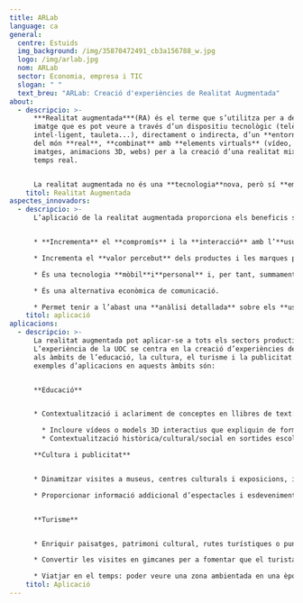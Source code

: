 ```yaml
---
title: ARLab
language: ca
general:
  centre: Estuids
  img_background: /img/35870472491_cb3a156788_w.jpg
  logo: /img/arlab.jpg
  nom: ARLab
  sector: Economia, empresa i TIC
  slogan: " "
  text_breu: "ARLab: Creació d'experiències de Realitat Augmentada"
about:
  - descripcio: >-
      ***Realitat augmentada***(RA) és el terme que s’utilitza per a definir la
      imatge que es pot veure a través d’un dispositiu tecnològic (telèfon
      intel·ligent, tauleta...), directament o indirecta, d’un **entorn físic**
      del món **real**, **combinat** amb **elements virtuals** (vídeo, àudio,
      imatges, animacions 3D, webs) per a la creació d’una realitat mixta en
      temps real.


      La realitat augmentada no és una **tecnologia**nova, però sí **emergent**. L’avenç tecnològic, la presència creixent de telèfons amb connexió a internet i la cultura del nou consumidor estan assentant aquesta tecnologia, que **permet infinitat de possibilitats**.
    titol: Realitat Augmentada
aspectes_innovadors:
  - descripcio: >-
      L’aplicació de la realitat augmentada proporciona els beneficis següents:


      * **Incrementa** el **compromís** i la **interacció** amb l’**usuari** i proporciona una experiència més rica.

      * Incrementa el **valor percebut** dels productes i les marques per part dels usuaris.

      * És una tecnologia **mòbil**i**personal** i, per tant, summament **accessible** a un mercat amb una alta taxa de penetració de dispositius mòbils.

      * És una alternativa econòmica de comunicació.

      * Permet tenir a l’abast una **anàlisi detallada** sobre els **usuaris/consumidors**.
    titol: aplicació
aplicacions:
  - descripcio: >-
      La realitat augmentada pot aplicar-se a tots els sectors productius.
      L’experiència de la UOC se centra en la creació d’experiències de RA per
      als àmbits de l’educació, la cultura, el turisme i la publicitat. Alguns
      exemples d’aplicacions en aquests àmbits són: 


      **Educació**


      * Contextualització i aclariment de conceptes en llibres de text: 

        * Incloure vídeos o models 3D interactius que expliquin de forma clara algun concepte. Incloure aplicacions interactives que serveixin per a la pràctica d’un tema i puguin ser o complementar els deures.
        * Contextualització històrica/cultural/social en sortides escolars: Crear rutes educatives enriquides amb continguts digitals com ara vídeos, models 3D, llocs web, etc. 

      **Cultura i publicitat** 


      * Dinamitzar visites a museus, centres culturals i exposicions, i donar-hi publicitat, mitjançant el reconeixement d’imatges associant informació digital a obres d’art, restes arqueològiques, catàlegs en paper, catàlegs digitals, fulls de mà, anuncis, aparadors, etc.

      * Proporcionar informació addicional d’espectacles i esdeveniments, facilitant informació en passar per davant de teatres, sales de cinema i locals, o en enfocar amb el mòbil una banderola o un cartell publicitari.


      **Turisme** 


      * Enriquir paisatges, patrimoni cultural, rutes turístiques o punts d’interès, i donar-hi publicitat, mitjançant la geolocalització, associant informació digital a un conjunt qualsevol de punts geogràfics o amb el reconeixement d’imatges .

      * Convertir les visites en gimcanes per a fomentar que el turista acabi les rutes i visiti tots els punts d’interès de la ruta.

      * Viatjar en el temps: poder veure una zona ambientada en una època determinada.
    titol: Aplicació
---
```

